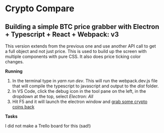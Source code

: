 # Crypto Compare

## Building a simple BTC price grabber with Electron + Typescript + React + Webpack: v3

This version extends from the previous one and use another API call to get a full object and not just price. This is used to build up the screen with multiple components with pure CSS. It also does price ticking color changes.

**Running**

1. In the terminal type in *yarn run dev*. This will run the webpack.dev.js file that will compile the typescript to javascript and output to the *dist* folder.
2. In VS Code, click the debug icon in the tool pane on the left, in the dropdown at the top, select *Electron: All*
3. Hit F5 and it will launch the electron window and [grab some crypto coins back](https://www.cryptocompare.com/)

**Tasks**

I did not make a Trello board for this (sad!)